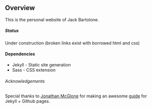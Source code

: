## Overview
This is the personal website of Jack Bartolone. 

##### Status
Under construction (broken links exist with borrowed html and css) 

#### Dependencies

* Jekyll - Static site generation
* Sass - CSS extension 

###### Acknowledgements

Special thanks to [Jonathan McGlone](https://github.com/jmcglone) for making an awesome [guide](http://jmcglone.com/guides/github-pages/) for Jekyll + Github pages. 

